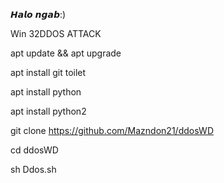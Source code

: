 𝙃𝙖𝙡𝙤 𝙣𝙜𝙖𝙗:)

Win 32DDOS ATTACK

apt update && apt upgrade

apt install git toilet

apt install python

apt install python2

git clone https://github.com/Mazndon21/ddosWD

cd ddosWD

sh Ddos.sh
